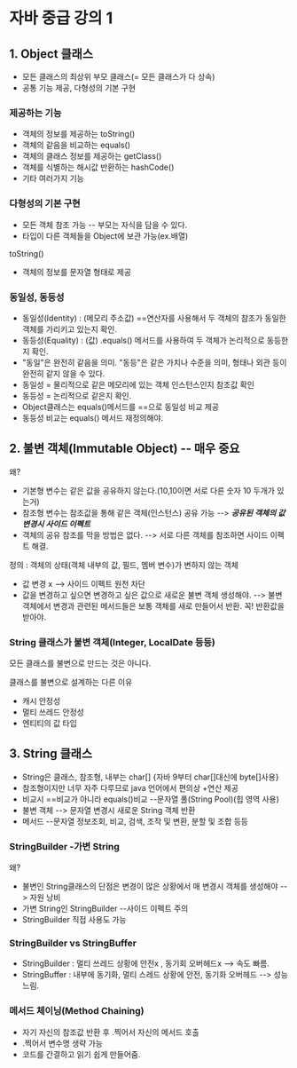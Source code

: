 # 자바 중급 강의 1

## 1. Object 클래스

- 모든 클래스의 최상위 부모 클래스(= 모든 클래스가 다 상속)
- 공통 기능 제공, 다형성의 기본 구현

### 제공하는 기능

- 객체의 정보를 제공하는 toString()
- 객체의 같음을 비교하는 equals()
- 객체의 클래스 정보를 제공하는 getClass()
- 객체를 식별하는 해시값 반환하는 hashCode()
- 기타 여러가지 기능

### 다형성의 기본 구현

- 모든 객체 참조 가능 -- 부모는 자식을 담을 수 있다.
- 타입이 다른 객체들을 Object에 보관 가능(ex.배열)

toString()
- 객체의 정보를 문자열 형태로 제공

### 동일성, 동등성
- 동일성(Identity) : (메모리 주소값) ==연산자를 사용해서 두 객체의 참조가 동일한 객체를 가리키고 있는지 확인.
- 동등성(Equality) : (값) .equals() 메서드를 사용하여 두 객체가 논리적으로 동등한지 확인.
- "동일"은 완전히 같음을 의미. "동등"은 같은 가치나 수준을 의미, 형태나 외관 등이 완전히 같지 않을 수 있다.
- 동일성 = 물리적으로 같은 메모리에 있는 객체 인스턴스인지 참조값 확인
- 동등성 = 논리적으로 같은지 확인.
- Object클래스는 equals()메서드를 ==으로 동일성 비교 제공
- 동등성 비교는 equals() 메서드 재정의해야.


## 2. 불변 객체(Immutable Object) -- 매우 중요

왜?
- 기본형 변수는 같은 값을 공유하지 않는다.(10,10이면 서로 다른 숫자 10 두개가 있는거)
- 참조형 변수는 참조값을 통해 같은 객체(인스턴스) 공유 가능 --> **_공유된 객체의 값 변경시 사이드 이펙트_**
- 객체의 공유 참조를 막을 방법은 없다. --> 서로 다른 객체를 참조하면 사이드 이펙트 해결.

정의
: 객체의 상태(객체 내부의 값, 필드, 멤버 변수)가 변하지 않는 객체

- 값 변경 x --> 사이드 이펙트 원천 차단
- 값을 변경하고 싶으면 변경하고 싶은 값으로 새로운 불변 객체 생성해야.
--> 불변 객체에서 변경과 관련된 메서드들은 보통 객체를 새로 만들어서 반환. 꼭! 반환값을 받아야.

### String 클래스가 불변 객체(Integer, LocalDate 등등)

모든 클래스를 불변으로 만드는 것은 아니다.

클래스를 불변으로 설계하는 다른 이유
- 캐시 안정성
- 멀티 쓰레드 안정성
- 엔티티의 값 타입

 
## 3. String 클래스

- String은 클래스, 참조형, 내부는 char[] {자바 9부터 char[]대신에 byte[]사용}
- 참조형이지만 너무 자주 다루므로 java 언어에서 편의상  +연산 제공
- 비교시 ==비교가 아니라 equals()비교 --문자열 풀(String Pool)(힙 영역 사용)
- 불변 객체 --> 문자열 변경시 새로운 String 객체 반환
- 메서드 --문자열 정보조회, 비교, 검색, 조작 및 변환, 분할 및 조합 등등

### StringBuilder -가변 String
왜?
- 불변인 String클래스의 단점은 변경이 많은 상황에서 매 변경시 객체를 생성해야 --> 자원 낭비
- 가변 String인 StringBuilder --사이드 이펙트 주의
- StringBuilder 직접 사용도 가능

### StringBuilder vs StringBuffer

- StringBuilder : 멀티 쓰레드 상황에 안전x , 동기회 오버헤드x --> 속도 빠름.
- StringBuffer : 내부에 동기화, 멀티 스레드 상황에 안전, 동기화 오버헤드 --> 성능 느림.

### 메서드 체이닝(Method Chaining)

- 자기 자신의 참조값 반환 후 .찍어서 자신의 메서드 호출
- .찍어서 변수명 생략 가능
- 코드를 간결하고 읽기 쉽게 만들어줌.
